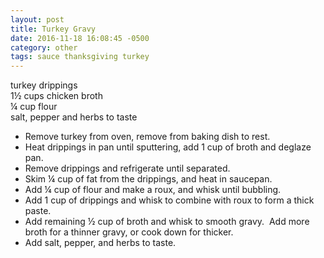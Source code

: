 ```yaml
---
layout: post
title: Turkey Gravy
date: 2016-11-18 16:08:45 -0500
category: other
tags: sauce thanksgiving turkey
---
```

turkey drippings  
1½ cups chicken broth  
¼ cup flour  
salt, pepper and herbs to taste  
<ul>
 	<li>Remove turkey from oven, remove from baking dish to rest.</li>
 	<li>Heat drippings in pan until sputtering, add 1 cup of broth and deglaze pan.</li>
 	<li>Remove drippings and refrigerate until separated.</li>
 	<li>Skim ¼ cup of fat from the drippings, and heat in saucepan.</li>
 	<li>Add ¼ cup of flour and make a roux, and whisk until bubbling.</li>
 	<li>Add 1 cup of drippings and whisk to combine with roux to form a thick paste.</li>
 	<li>Add remaining ½ cup of broth and whisk to smooth gravy.  Add more broth for a thinner gravy, or cook down for thicker.</li>
 	<li>Add salt, pepper, and herbs to taste.</li>
</ul>
